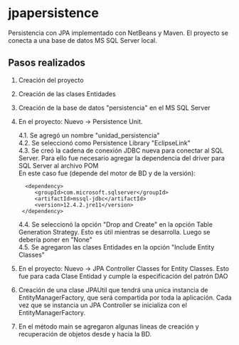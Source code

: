 # jpapersistence
Persistencia con JPA implementado con NetBeans y Maven. El proyecto se conecta a una base de datos MS SQL Server local.

Pasos realizados
----------------------
1. Creación del proyecto
2. Creación de las clases Entidades
3. Creación de la base de datos "persistencia" en el MS SQL Server
4. En el proyecto: Nuevo -> Persistence Unit.
   
   4.1. Se agregó un nombre "unidad_persistencia"   
   4.2. Se seleccionó como Persistence Library "EclipseLink"  
   4.3. Se creó la cadena de conexión JDBC nueva para conectar al SQL Server. Para ello fue necesario agregar la dependencia del driver para SQL Server al archivo POM  
        En este caso fue (depende del motor de BD y de la versión):
   
         <dependency>
            <groupId>com.microsoft.sqlserver</groupId>
            <artifactId>mssql-jdbc</artifactId>
            <version>12.4.2.jre11</version>
        </dependency>
   
    4.4. Se seleccionó la opción "Drop and Create" en la opción Table Generation Strategy. Esto es útil mientras se desarrolla. Luego se debería poner en "None"  
    4.5. Se agregaron las clases Entidades en la opción "Include Entity Classes"   
6. En el proyecto: Nuevo -> JPA Controller Classes for Entity Classes. Esto fue para cada Clase Entidad y cumple la especificación del patrón DAO
7. Creación de una clase JPAUtil que tendrá una unica instancia de EntityManagerFactory, que será compartida por toda la aplicación. Cada vez que se instancia un JPA Controller se inicializa con el EntityManagerFactory.
8. En el método main se agregaron algunas lineas de creación y recuperación de objetos desde y hacia la BD.
